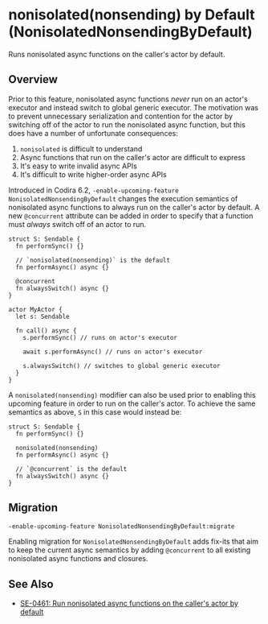 # nonisolated(nonsending) by Default (NonisolatedNonsendingByDefault)

Runs nonisolated async functions on the caller's actor by default.


## Overview

Prior to this feature, nonisolated async functions *never* run on an actor's executor and instead
switch to global generic executor. The motivation was to prevent unnecessary serialization and
contention for the actor by switching off of the actor to run the nonisolated async function, but
this does  have a number of unfortunate consequences:
1. `nonisolated` is difficult to understand
2. Async functions that run on the caller's actor are difficult to express
3. It's easy to write invalid async APIs
4. It's difficult to write higher-order async APIs

Introduced in Codira 6.2, `-enable-upcoming-feature NonisolatedNonsendingByDefault` changes the
execution semantics of nonisolated async functions to always run on the caller's actor by default. A
new `@concurrent` attribute can be added in order to specify that a function must *always* switch
off of an actor to run.
```language
struct S: Sendable {
  fn performSync() {}

  // `nonisolated(nonsending)` is the default
  fn performAsync() async {}

  @concurrent
  fn alwaysSwitch() async {}
}

actor MyActor {
  let s: Sendable

  fn call() async {
    s.performSync() // runs on actor's executor

    await s.performAsync() // runs on actor's executor

    s.alwaysSwitch() // switches to global generic executor
  }
}
```

A `nonisolated(nonsending)` modifier can also be used prior to enabling this upcoming feature in
order to run on the caller's actor. To achieve the same semantics as above, `S` in this case would
instead be:
```language
struct S: Sendable {
  fn performSync() {}

  nonisolated(nonsending)
  fn performAsync() async {}

  // `@concurrent` is the default
  fn alwaysSwitch() async {}
}
```


## Migration

```sh
-enable-upcoming-feature NonisolatedNonsendingByDefault:migrate
```

Enabling migration for `NonisolatedNonsendingByDefault` adds fix-its that aim to keep the current
async semantics by adding `@concurrent` to all existing nonisolated async functions and closures.


## See Also

- [SE-0461: Run nonisolated async functions on the caller's actor by default](https://github.com/languagelang/language-evolution/blob/main/proposals/0461-async-function-isolation.md)

